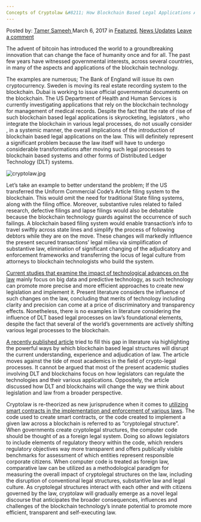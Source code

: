 ```yaml
---
Concepts of Cryptolaw &#8211; How Blockchain Based Legal Applications Are Changing The Law?
---
```

<article class="post-listing post-18405 post type-post status-publish format-standard has-post-thumbnail hentry  tag-applications tag-based tag-blockchain tag-changing tag-concepts tag-cryptolaw tag-law tag-legal">
<div class="post-inner">
<span>Posted by: <a href="https://www.deepdotweb.com/author/tamersameeh/" title="">Tamer Sameeh </a></span>
<span>March 6, 2017</span>
<span>in <a href="https://www.deepdotweb.com/category/deepdot-news/" rel="category tag">Featured</a>, <a href="https://www.deepdotweb.com/category/news-updates/" rel="category tag">News Updates</a></span>
<span><a href="https://www.deepdotweb.com/2017/03/06/concepts-cryptolaw-blockchain-based-legal-applications-changing-law/#respond">Leave a comment</a></span>


<p>The advent of bitcoin has introduced the world to a groundbreaking innovation that can change the face of humanity once and for all. The past few years have witnessed governmental interests, across several countries, in many of the aspects and applications of the blockchain technology.</p>
<p>The examples are numerous; The Bank of England will issue its own cryptocurrency. Sweden is moving its real estate recording system to the blockchain. Dubai is working to issue official governmental documents on the blockchain. The US Department of Health and Human Services is currently investigating applications that rely on the blockchain technology for management of medical records. Despite the fact that the rate of rise of such blockchain based legal applications is skyrocketing, legislators , who integrate the blockchain in various legal processes, do not usually consider , in a systemic manner, the overall implications of the introduction of blockchain based legal applications on the law. This will definitely represent a significant problem because the law itself will have to undergo considerable transformations after moving such legal processes to blockchain based systems and other forms of Distributed Ledger Technology (DLT) systems.</p>
<p><img class="wp-image-18413 aligncenter" src="/imgs/2017/02/cryptolaw-jpg.jpeg" alt="cryptolaw.jpg" srcset="/imgs/2017/02/cryptolaw-jpg.jpeg 476w, /imgs/2017/02/cryptolaw-jpg-300x147.jpeg 300w" sizes="(max-width: 476px) 100vw, 476px"/></p>
<p>Let&#8217;s take an example to better understand the problem; If the US transferred the Uniform Commercial Code&#8217;s Article filing system to the blockchain. This would omit the need for traditional State filing systems, along with the filing office. Moreover, substantive rules related to failed research, defective filings and lapse filings would also be debatable because the blockchain technology guards against the occurrence of such failings. A blockchain based filing system would enable transaction&#8217;s info to travel swiftly across state lines and simplify the process of following debtors while they are on the move. These changes will markedly influence the present secured transactions&#8217; legal milieu via simplification of substantive law, elimination of significant changing of the adjudicatory and enforcement frameworks and transferring the locus of legal culture from attorneys to blockchain technologists who build the system.</p>
<p><a href="https://www.deepdotweb.com/2017/02/09/bitcoin-legislation-investigation-proposal-us-law-maker/">Current studies that examine the impact of technological advances on the law</a> mainly focus on big data and predictive technology, as such technology can promote more precise and more efficient approaches to create new legislation and implement it. Present literature considers the influence of such changes on the law, concluding that merits of technology including clarity and precision can come at a price of discriminatory and transparency effects. Nonetheless, there is no examples in literature considering the influence of DLT based legal processes on law&#8217;s foundational elements, despite the fact that several of the world&#8217;s governments are actively shifting various legal processes to the blockchain.</p>
<p><a href="https://poseidon01.ssrn.com/delivery.php?ID=88009210608302402812202109110209902910108202506106506600211901512702508811709702808601700303201401400003809211001606910511608901902300907603506409611108212500709407605901702007111400709309212111410201300008809303">A recently published article</a> tried to fill this gap in literature via highlighting the powerful ways by which blockchain based legal structures will disrupt the current understanding, experience and adjudication of law. The article moves against the tide of most academics in the field of crypto-legal processes. It cannot be argued that most of the present academic studies involving DLT and blockchains focus on how legislators can regulate the technologies and their various applications. Oppositely, the article discussed how DLT and blockchains will change the way we think about legislation and law from a broader perspective.</p>
<p>Cryptolaw is re-theorized as new jurisprudence when it comes to <a href="https://www.deepdotweb.com/2017/01/17/havent-smart-contracts-ended-age-classic-contract-law-yet/">utilizing smart contracts in the implementation and enforcement of various laws</a>. The code used to create smart contracts, or the code created to implement a given law across a blockchain is referred to as &#8220;cryptolegal structure&#8221;. When governments create cryptolegal structures, the computer code should be thought of as a foreign legal system. Doing so allows legislators to include elements of regulatory theory within the code, which renders regulatory objectives way more transparent and offers publically visible benchmarks for assessment of which entities represent responsible corporate citizens. When computer code is treated as foreign law, comparative law can be utilized as a methodological paradigm for measuring the overall impact of cryptolegal structures on the law, including the disruption of conventional legal structures, substantive law and legal culture. As cryptolegal structures interact with each other and with citizens governed by the law, cryptolaw will gradually emerge as a novel legal discourse that anticipates the broader consequences, influences and challenges of the blockchain technology&#8217;s innate potential to promote more efficient, transparent and self-executing law.</p>
<p>&nbsp;</p>
</div>
<span style="display:none"><a href="https://www.deepdotweb.com/tag/applications/" rel="tag">applications</a> <a href="https://www.deepdotweb.com/tag/based/" rel="tag">based</a> <a href="https://www.deepdotweb.com/tag/blockchain/" rel="tag">blockchain</a> <a href="https://www.deepdotweb.com/tag/changing/" rel="tag">changing</a> <a href="https://www.deepdotweb.com/tag/concepts/" rel="tag">concepts</a> <a href="https://www.deepdotweb.com/tag/cryptolaw/" rel="tag">cryptolaw</a> <a href="https://www.deepdotweb.com/tag/law/" rel="tag">law</a> <a href="https://www.deepdotweb.com/tag/legal/" rel="tag">legal</a></span> <span style="display:none" class="updated">2017-03-06</span>
<div style="display:none" class="vcard author" itemprop="author" itemscope itemtype="http://schema.org/Person"><strong class="fn" itemprop="name"><a href="https://www.deepdotweb.com/author/tamersameeh/" title="Posts by Tamer Sameeh" rel="author">Tamer Sameeh</a></strong></div>
</div>
</article>

